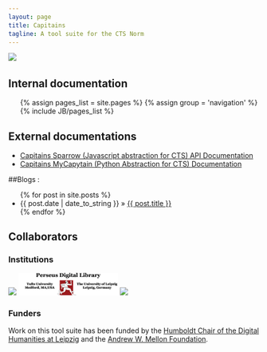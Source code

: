 ```yaml
---
layout: page
title: Capitains
tagline: A tool suite for the CTS Norm
---
```


<img src="{{ BASE_PATH }}/assets/images/logo.png" width="200px"/>

## Internal documentation 

<ul>
{% assign pages_list = site.pages %}
{% assign group = 'navigation' %}
{% include JB/pages_list %}
</ul>

## External documentations

- [Capitains Sparrow (Javascript abstraction for CTS) API Documentation](http://capitains.github.io/Sparrow)
- [Capitains MyCapytain (Python Abstraction for CTS) Documentation](http://mycapytain.readthedocs.org/)

##Blogs :

<ul class="posts">
  {% for post in site.posts %}
    <li><span>{{ post.date | date_to_string }}</span> &raquo; <a href="{{ BASE_PATH }}{{ post.url }}">{{ post.title }}</a></li>
  {% endfor %}
</ul>


## Collaborators

### Institutions
<img src="http://perseids.org/perseids_banner31.png" width="200px"/>
<img src="/assets/images/perseus.png" width="200px"/>
<img src="http://www.dh.uni-leipzig.de/wo/wp-content/uploads/2014/03/logo_dh_wid-300x57.png" width="200px"/>

### Funders

Work on this tool suite has been funded by the [Humboldt Chair of the Digital Humanities at Leipzig](http://www.dh.uni-leipzig.de/wo/) and the [Andrew W. Mellon Foundation](http://www.mellon.org/).